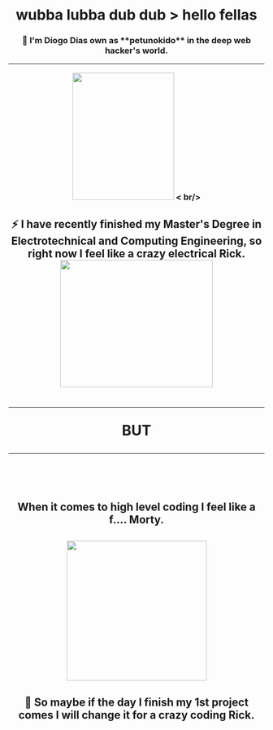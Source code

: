 
<h1 align = "center"> <b> wubba lubba dub dub > hello fellas </b>
<br/>

<h3 align = "center">🤖 I'm Diogo Dias own as **petunokido** in the deep web hacker's world.

<br/>
<hr>

<img src ="https://i.giphy.com/media/SvGFA2WF9IP0WjmzvE/giphy.webp" width= "200" height="250px"/></a>
<
br/>

<h2 align = "center"> ⚡ I have recently finished my Master's Degree in Electrotechnical and Computing Engineering, so right now I feel like a crazy electrical Rick.
<br/>

<img src = "https://media.giphy.com/media/ZYWv9qRQPomHSmrpGd/giphy.gif" width= "300" height="250px">
<br/>


<h1 align="center"> <hr><b> BUT </b><hr>

<br/>


<h2 align = "center">  When it comes to high level coding I feel like a f.... Morty.
<br/>


<h2 align = "center">  
<img src = "https://media.giphy.com/media/kc0qZPPoO5AFK7B3xk/giphy.gif" witdh = "250px" height = "275px">

<br/>
<h2 align = "center"> 📁 So maybe if the day I finish my 1st project comes I will change it for a crazy coding Rick.

<br/>